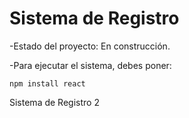 <h1>Sistema de Registro </h1>

-Estado del proyecto: En construcción.

-Para ejecutar el sistema, debes poner: 

```npm install react```

Sistema de Registro 2
